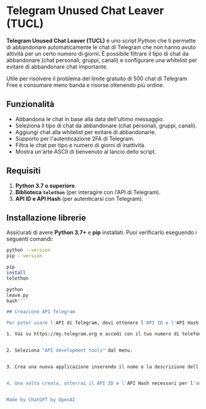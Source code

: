 # Telegram Unused Chat Leaver (TUCL)

**Telegram Unused Chat Leaver (TUCL)** è uno script Python che ti permette di abbandonare automaticamente le chat di Telegram che non hanno avuto attività per un certo numero di giorni. È possibile filtrare il tipo di chat da abbandonare (chat personali, gruppi, canali) e configurare una whitelist per evitare di abbandonare chat importante.

Utile per risolvere il problema del limite gratuito di 500 chat di Telegram Free e consumare meno banda e risorse ottenendo più ordine.

## Funzionalità
- Abbandona le chat in base alla data dell'ultimo messaggio.
- Seleziona il tipo di chat da abbandonare (chat personali, gruppi, canali).
- Aggiungi chat alla whitelist per evitare di abbandonarle.
- Supporto per l'autenticazione 2FA di Telegram.
- Filtra le chat per tipo e numero di giorni di inattività.
- Mostra un'arte ASCII di benvenuto al lancio dello script.

## Requisiti

1. **Python 3.7 o superiore**.
2. **Biblioteca `telethon`** (per interagire con l'API di Telegram).
3. **API ID e API Hash** (per autenticarsi con Telegram).

## Installazione librerie

Assicurati di avere **Python 3.7+** e **pip** installati. Puoi verificarlo eseguendo i seguenti comandi:

```bash
python --version
pip --version

pip 
install 
telethon

python
leave.py
bash'''

## Creazione API Telegram

Per poter usare l'API di Telegram, devi ottenere l'API ID e l'API Hash seguendo questi passaggi:

1. Vai su https://my.telegram.org e accedi con il tuo numero di telefono.


2. Seleziona "API development tools" dal menu.


3. Crea una nuova applicazione inserendo il nome e la descrizione dell'app.


4. Una volta creata, otterrai il API ID e l'API Hash necessari per l'autenticazione.


Made by ChatGPT by OpenAI
